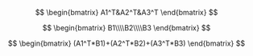 
$$
\begin{bmatrix}
A1^T&A2^T&A3^T
\end{bmatrix}
$$

 
$$
\begin{bmatrix}
B1\\\\B2\\\\B3
\end{bmatrix}
$$

$$
\begin{bmatrix}
(A1^T*B1)+(A2^T*B2)+(A3^T*B3)
\end{bmatrix}
$$
